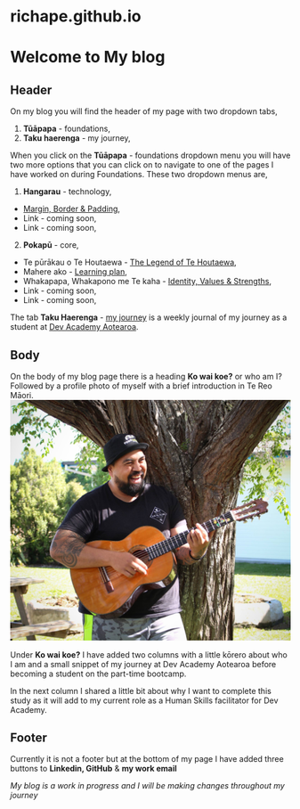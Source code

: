 # richape.github.io
# Welcome to My blog

## **Header**


On my blog you will find the header of my page with two dropdown tabs,
1. __Tūāpapa__ - foundations,
2. __Taku haerenga__ - my journey,

When you click on the __Tūāpapa__ - foundations dropdown menu you will have two more options that you can click on to navigate to one of the pages I have worked on during Foundations. These two dropdown menus are,
1. __Hangarau__ - technology,
  - [Margin, Border & Padding](https://richape.github.io/Blog/html-css.html),
  - Link - coming soon,
  - Link - coming soon,
2. __Pokapū__ - core,
  - Te pūrākau o Te Houtaewa - [The Legend of Te Houtaewa](https://richape.github.io/Blog/te-houtaewa-template.html),
  - Mahere ako - [Learning plan](https://richape.github.io/Blog/learning-plan.html),
  - Whakapapa, Whakapono me Te kaha - [Identity, Values & Strengths](https://richape.github.io/Blog/identity-values.html),
  - Link - coming soon,
  - Link - coming soon,

The tab **Taku Haerenga** - [my journey](https://richape.github.io/Blog/my-journey-Sprint-1.html) is a weekly journal of my
journey as a student at [Dev Academy Aotearoa](https://devacademy.co.nz/). 

## **Body**


On the body of my blog page there is a heading __Ko wai koe?__ or who am I?
Followed by a profile photo of myself with a brief introduction in Te Reo Māori. ![a photo of myself](./Photos/profile%20button.JPG)

Under __Ko wai koe?__ I have added two columns with a little kōrero about
who I am and a small snippet of my journey at Dev Academy Aotearoa before becoming
a student on the part-time bootcamp. 

In the next column I shared a little bit about why I want to complete
this study as it will add to my current role as a Human Skills facilitator 
for Dev Academy.

## **Footer**

Currently it is not a footer but at the bottom of my page I have added
three buttons to __Linkedin, GitHub__ & __my work email__

*My blog is a work in progress and I will be making changes throughout my
journey*